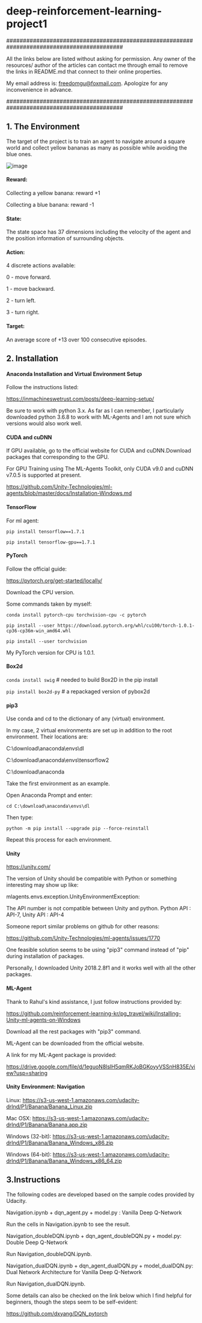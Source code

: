 # deep-reinforcement-learning-project1
###########################################################################################

All the links below are listed without asking for permission. Any owner of the resources/ author of the articles
can contact me through email to remove the links in README.md that connect to their online properties. 

My email address is: freedomgu@foxmail.com. Apologize for any inconvenience in advance. 

###########################################################################################
## 1. The Environment
The target of the project is to train an agent to navigate around a square world and collect yellow bananas as many as possible while avoiding the blue ones.

![image](https://github.com/gcbbobo/deep-reinforcement-learning-project1/blob/master/banana.gif)

#### Reward:
Collecting a yellow banana: reward +1

Collecting a blue banana:   reward -1

#### State:
The state space has 37 dimensions including the velocity of the agent and the position information of surrounding objects.

#### Action:
4 discrete actions available:

0 - move forward.

1 - move backward.

2 - turn left.

3 - turn right.

#### Target:
An average score of +13 over 100 consecutive episodes.

## 2. Installation
#### Anaconda Installation and Virtual Environment Setup
Follow the instructions listed: 

https://inmachineswetrust.com/posts/deep-learning-setup/

Be sure to work with python 3.x. As far as I can remember, I particularly downloaded python 3.6.8 to work with ML-Agents and I am not sure which versions would also work well.

#### CUDA and cuDNN
If GPU available, go to the official website for CUDA and cuDNN.Download packages that corresponding to the GPU. 

For GPU Training using The ML-Agents Toolkit, only CUDA v9.0 and cuDNN v7.0.5 is supported at present.

https://github.com/Unity-Technologies/ml-agents/blob/master/docs/Installation-Windows.md

#### TensorFlow
For ml agent:

`pip install tensorflow==1.7.1`

`pip install tensorflow-gpu==1.7.1`

#### PyTorch
Follow the official guide:

https://pytorch.org/get-started/locally/

Download the CPU version.

Some commands taken by myself:

`conda install pytorch-cpu torchvision-cpu -c pytorch`

`pip install --user https://download.pytorch.org/whl/cu100/torch-1.0.1-cp36-cp36m-win_amd64.whl`

`pip install --user torchvision`

My PyTorch version for CPU is 1.0.1.

#### Box2d
`conda install swig` # needed to build Box2D in the pip install

`pip install box2d-py` # a repackaged version of pybox2d

#### pip3
Use conda and cd to the dictionary of any (virtual) environment.

In my case, 2 virtual environments are set up in addition to the root environment. Their locations are:

C:\download\anaconda\envs\dl

C:\download\anaconda\envs\tensorflow2

C:\download\anaconda

Take the first environment as an example.

Open Anaconda Prompt and enter:

`cd C:\download\anaconda\envs\dl`

Then type:

`python -m pip install --upgrade pip --force-reinstall`

Repeat this process for each environment.

#### Unity
https://unity.com/

The version of Unity should be compatible with Python or something interesting may show up like:

mlagents.envs.exception.UnityEnvironmentException: 

The API number is not compatible between Unity and python. Python API : API-7, Unity API : API-4

Someone report similar problems on github for other reasons:

https://github.com/Unity-Technologies/ml-agents/issues/1770

One feasible solution seems to be using "pip3" command instead of "pip" during installation of packages.

Personally, I downloaded Unity 2018.2.8f1 and it works well with all the other packages. 

#### ML-Agent
Thank to Rahul's kind assistance, I just follow instructions provided by:

https://github.com/reinforcement-learning-kr/pg_travel/wiki/Installing-Unity-ml-agents-on-Windows

Download all the rest packages with "pip3" command.

ML-Agent can be downloaded from the official website.

A link for my ML-Agent package is provided:

https://drive.google.com/file/d/1eguoN8lslH5qmRKJoBGKoyyVSSnH835E/view?usp=sharing

#### Unity Environment: Navigation
Linux: https://s3-us-west-1.amazonaws.com/udacity-drlnd/P1/Banana/Banana_Linux.zip

Mac OSX: https://s3-us-west-1.amazonaws.com/udacity-drlnd/P1/Banana/Banana.app.zip

Windows (32-bit): https://s3-us-west-1.amazonaws.com/udacity-drlnd/P1/Banana/Banana_Windows_x86.zip

Windows (64-bit): https://s3-us-west-1.amazonaws.com/udacity-drlnd/P1/Banana/Banana_Windows_x86_64.zip

## 3.Instructions
The following codes are developed based on the sample codes provided by Udacity.

Navigation.ipynb + dqn_agent.py + model.py : Vanilla Deep Q-Network

Run the cells in Navigation.ipynb to see the result.

Navigation_doubleDQN.ipynb + dqn_agent_doubleDQN.py + model.py: Double Deep Q-Network

Run Navigation_doubleDQN.ipynb.

Navigation_dualDQN.ipynb + dqn_agent_dualDQN.py + model_dualDQN.py: Dual Network Architecture for Vanilla Deep Q-Network

Run Navigation_dualDQN.ipynb.

Some details can also be checked on the link below which I find helpful for beginners, though the steps seem to be self-evident:

https://github.com/dxyang/DQN_pytorch

